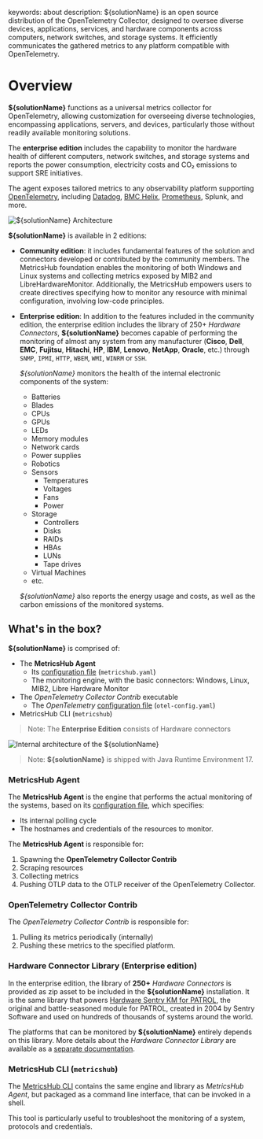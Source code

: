 keywords: about
description: ${solutionName} is an open source distribution of the OpenTelemetry Collector, designed to oversee diverse devices, applications, services, and hardware components across computers, network switches, and storage systems. It efficiently communicates the gathered metrics to any platform compatible with OpenTelemetry.

# Overview

<!-- MACRO{toc|fromDepth=1|toDepth=2|id=toc} -->

**${solutionName}** functions as a universal metrics collector for OpenTelemetry, allowing customization for overseeing diverse technologies, encompassing applications, servers, and devices, particularly those without readily available monitoring solutions.

The **enterprise edition** includes the capability to monitor the hardware health of different computers, network switches, and storage systems and reports the power consumption, electricity costs and CO₂ emissions to support SRE initiatives.

The agent exposes tailored metrics to any observability platform supporting [OpenTelemetry](https://opentelemetry.io/docs), including [Datadog](https://www.datadoghq.com), [BMC Helix](https://www.bmc.com/it-solutions/bmc-helix.html), [Prometheus](https://prometheus.io), Splunk, and more.


![**${solutionName}** Architecture](./images/architecture.png)

**${solutionName}** is available in 2 editions:

* **Community edition**: it includes fundamental features of the solution and connectors developed or contributed by the community members.
The MetricsHub foundation enables the monitoring of both Windows and Linux systems and collecting metrics exposed by MIB2 and LibreHardwareMonitor.
Additionally, the MetricsHub empowers users to create directives specifying how to monitor any resource with minimal configuration, involving low-code principles.

* **Enterprise edition**: In addition to the features included in the community edition, the enterprise edition includes the library of 250+ *Hardware Connectors*, **${solutionName}** becomes capable of performing the monitoring of almost any system from any manufacturer (**Cisco**, **Dell**, **EMC**, **Fujitsu**, **Hitachi**, **HP**, **IBM**, **Lenovo**, **NetApp**, **Oracle**, etc.) through `SNMP`, `IPMI`, `HTTP`, `WBEM`, `WMI`, `WINRM` or `SSH`.


  *${solutionName}* monitors the health of the internal electronic components of the system:

  * Batteries
  * Blades
  * CPUs
  * GPUs
  * LEDs
  * Memory modules
  * Network cards
  * Power supplies
  * Robotics
  * Sensors
      * Temperatures
      * Voltages
      * Fans
      * Power
  * Storage
      * Controllers
      * Disks
      * RAIDs
      * HBAs
      * LUNs
      * Tape drives
  * Virtual Machines
  * etc.

  *${solutionName}* also reports the energy usage and costs, as well as the carbon emissions of the monitored systems.

## What's in the box?

**${solutionName}** is comprised of:

* The **MetricsHub Agent**
    * Its [configuration file](configuration/configure-agent.md) (`metricshub.yaml`)
    * The monitoring engine, with the basic connectors: Windows, Linux, MIB2, Libre Hardware Monitor 
* The *OpenTelemetry Collector Contrib* executable
    * The *OpenTelemetry* [configuration file](configuration/configure-otel.md) (`otel-config.yaml`)
* MetricsHub CLI (`metricshub`)

> Note: The **Enterprise Edition** consists of Hardware connectors

![Internal architecture of the ${solutionName}](images/metricshub-internal-architecture.png)

> Note: **${solutionName}** is shipped with Java Runtime Environment 17.

### MetricsHub Agent

The **MetricsHub Agent** is the engine that performs the actual monitoring of the systems, based on its [configuration file](configuration/configure-agent.md), which specifies:

* Its internal polling cycle
* The hostnames and credentials of the resources to monitor.

The **MetricsHub Agent** is responsible for:

1. Spawning the **OpenTelemetry Collector Contrib**
2. Scraping resources
3. Collecting metrics
4. Pushing OTLP data to the OTLP receiver of the OpenTelemetry Collector.

### OpenTelemetry Collector Contrib

The *OpenTelemetry Collector Contrib* is responsible for:

1. Pulling its metrics periodically (internally)
2. Pushing these metrics to the specified platform.

### Hardware Connector Library (Enterprise edition)

In the enterprise edition, the library of **250+** *Hardware Connectors* is provided as zip asset to be included in the **${solutionName}** installation. It is the same library that powers [Hardware Sentry KM for PATROL](https://www.sentrysoftware.com/products/km-hardware-sentry.html), the original and battle-seasoned module for PATROL, created in 2004 by Sentry Software and used on hundreds of thousands of systems around the world.

The platforms that can be monitored by **${solutionName}** entirely depends on this library. More details about the *Hardware Connector Library* are available as a [separate documentation](https://www.sentrysoftware.com/docs/hardware-connectors/latest/index.html).

### MetricsHub CLI (`metricshub`)

The [MetricsHub CLI](troubleshooting/cli.md) contains the same engine and library as *MetricsHub Agent*, but packaged as a command line interface, that can be invoked in a shell.

This tool is particularly useful to troubleshoot the monitoring of a system, protocols and credentials.
